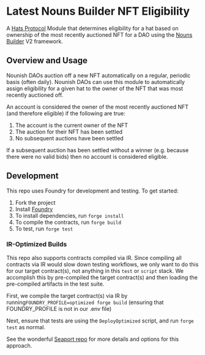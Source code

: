 # Latest Nouns Builder NFT Eligibility

A [Hats Protocol](https://github.com/hats-protocol) Module that determines eligibility for a hat based on ownership of the most recently auctioned NFT for a DAO using the [Nouns Builder](https://nouns.build) V2 framework.

## Overview and Usage

Nounish DAOs auction off a new NFT automatically on a regular, periodic basis (often daily). Nounish DAOs can use this module to automatically assign eligibility for a given hat to the owner of the NFT that was most recently auctioned off. 

An account is considered the owner of the most recently auctioned NFT (and therefore eligible) if the following are true:

1. The account is the current owner of the NFT
2. The auction for their NFT has been settled
3. No subsequent auctions have been settled

If a subsequent auction has been settled without a winner (e.g. because there were no valid bids) then no account is considered eligible.

## Development

This repo uses Foundry for development and testing. To get started:

1. Fork the project
2. Install [Foundry](https://book.getfoundry.sh/getting-started/installation)
3. To install dependencies, run `forge install`
4. To compile the contracts, run `forge build`
5. To test, run `forge test`

### IR-Optimized Builds

This repo also supports contracts compiled via IR. Since compiling all contracts via IR would slow down testing workflows, we only want to do this for our target contract(s), not anything in this `test` or `script` stack. We accomplish this by pre-compiled the target contract(s) and then loading the pre-compiled artifacts in the test suite.

First, we compile the target contract(s) via IR by running`FOUNDRY_PROFILE=optimized forge build` (ensuring that FOUNDRY_PROFILE is not in our .env file)

Next, ensure that tests are using the `DeployOptimized` script, and run `forge test` as normal.

See the wonderful [Seaport repo](https://github.com/ProjectOpenSea/seaport/blob/main/README.md#foundry-tests) for more details and options for this approach.

